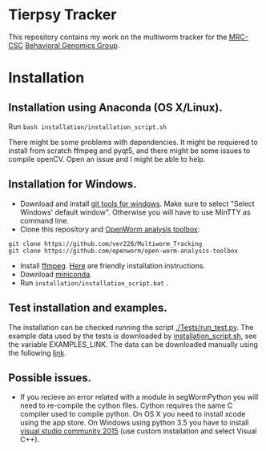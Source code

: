 # Tierpsy Tracker

This repository contains my work on the multiworm tracker for the [MRC-CSC](http://csc.mrc.ac.uk/) [Behavioral Genomics Group](http://behave.csc.mrc.ac.uk/).

# Installation
## Installation using Anaconda (OS X/Linux).

Run `bash installation/installation_script.sh`

There might be some problems with dependencies. It might be requiered to install from scratch ffmpeg and pyqt5, and there might be some issues to compile openCV. Open an issue and I might be able to help.

## Installation for Windows.
- Download and install [git tools for windows](https://git-scm.com/download/win). Make sure to select "Select Windows' default window". Otherwise you will have to use MinTTY as command line.
- Clone this repository and  [OpenWorm analysis toolbox](https://github.com/openworm/open-worm-analysis-toolbox):
```
git clone https://github.com/ver228/Multiworm_Tracking
git clone https://github.com/openworm/open-worm-analysis-toolbox
```
- Install [ffmpeg](https://ffmpeg.org/download.html). [Here](http://adaptivesamples.com/how-to-install-ffmpeg-on-windows/) are friendly installation instructions.
- Download [miniconda](http://conda.pydata.org/miniconda.html).
- Run `installation/installation_script.bat` .

## Test installation and examples.
The installation can be checked running the script [./Tests/run_test.py](https://github.com/ver228/Multiworm_Tracking/blob/master/Tests/run_tests.py). The example data used by the tests is downloaded by [installation_script.sh](https://github.com/ver228/Multiworm_Tracking/blob/master/installation_script.sh), see the variable EXAMPLES_LINK. The data can be downloaded manually using the following [link](https://imperiallondon-my.sharepoint.com/personal/ajaver_ic_ac_uk/_layouts/15/guestaccess.aspx?guestaccesstoken=ldZ18fLY%2bzlu7XuO9mbKVdyiKoH4naiesqiLXWU4vGQ%3d&docid=0cec4e52f4ccf4d5b8bb3a737020fc12f&rev=1).

## Possible issues.
- If you recieve an error related with a module in segWormPython you will need to re-compile the cython files. Cython requires the same C compiler used to compile python. On OS X you need to install xcode using the app store. On Windows using python 3.5 you have to install [visual studio community 2015](https://www.visualstudio.com/en-us/products/visual-studio-community-vs.aspx) (use custom installation and select Visual C++).
